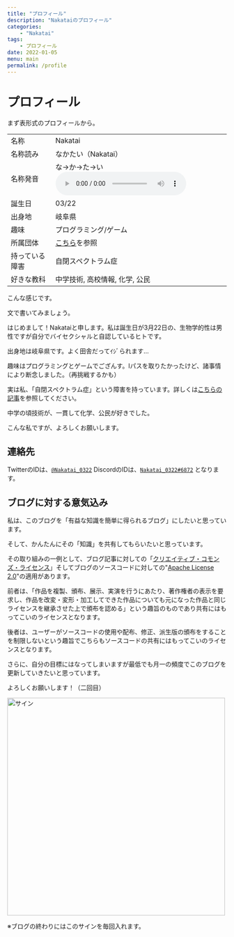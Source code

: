```yaml
---
title: "プロフィール"
description: "Nakataiのプロフィール"
categories:
    - "Nakatai"
tags:
    - プロフィール
date: 2022-01-05
menu: main
permalink: /profile
---
```


# プロフィール

まず表形式のプロフィールから。

|          |                                                     |
| -------- | --------------------------------------------------- |
| 名称     | Nakatai                                             |
| 名称読み | なかたい（Nakatai）                                 |
| 名称発音 | な→か→た→い<audio controls src="https://cdn.nakatai.ga/howtosaynkt.wav"> |
| 誕生日   | 03/22                                               |
| 出身地   | 岐阜県                                              |
| 趣味     | プログラミング/ゲーム                               |
| 所属団体 | [こちら](https://go.nakatai.ga/orgs)を参照          |
| 持っている障害 | 自閉スペクトラム症|
|好きな教科|中学技術, 高校情報, 化学, 公民|

こんな感じです。

文で書いてみましょう。

はじめまして！Nakataiと申します。私は誕生日が3月22日の、生物学的性は男性ですが自分でバイセクシャルと自認しているヒトです。

出身地は岐阜県です。よく田舎だってｲｼﾞられます...

趣味はプログラミングとゲームでござんす。Iパスを取りたかったけど、諸事情により断念しました。（再挑戦するかも）

実は私、「自閉スペクトラム症」という障害を持っています。詳しくは[こちらの記事](/posts/2022/05/02/jiheisho-commingout.html)を参照してください。

中学の頃技術が、一貫して化学、公民が好きでした。

こんな私ですが、よろしくお願いします。

## 連絡先

TwitterのIDは、[`@Nakatai_0322`](https://go.nakatai.ga/twitter)
DiscordのIDは、[`Nakatai_0322#6872`](https://go.nakatai.ga/discord)
となります。

## ブログに対する意気込み

私は、このブログを「有益な知識を簡単に得られるブログ」にしたいと思っています。

そして、かんたんにその「知識」を共有してもらいたいと思っています。

その取り組みの一例として、ブログ記事に対しての「[クリエイティブ・コモンズ・ライセンス](https://creativecommons.org/licenses/by-sa/4.0/deed.ja)」そしてブログのソースコードに対しての"[Apache License 2.0](https://www.apache.org/licenses/LICENSE-2.0)"の適用があります。

前者は、「作品を複製、頒布、展示、実演を行うにあたり、著作権者の表示を要求し、作品を改変・変形・加工してできた作品についても元になった作品と同じライセンスを継承させた上で頒布を認める」という趣旨のものであり共有にはもってこいのライセンスとなります。

後者は、ユーザーがソースコードの使用や配布、修正、派生版の頒布をすることを制限しないという趣旨でこちらもソースコードの共有にはもってこいのライセンスとなります。

さらに、自分の目標にはなってしまいますが最低でも月一の頻度でこのブログを更新していきたいと思っています。

よろしくお願いします！（二回目）

<img src="https://cdn.nakatai.ga/img/sign.webp" width="500" alt="サイン">

※ブログの終わりにはこのサインを毎回入れます。
